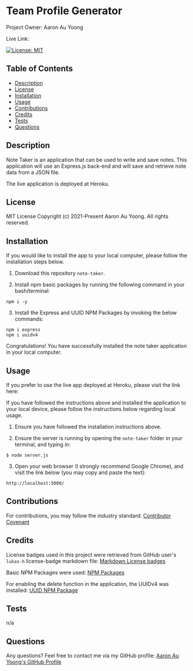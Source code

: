 # Team Profile Generator
Project Owner: Aaron Au Yoong

Live Link: <Insert Live Link Here>

[![License: MIT](https://img.shields.io/badge/License-MIT-yellow.svg)](https://choosealicense.com/licenses/mit/)

## Table of Contents
* [Description](#Description)
* [License](#License)
* [Installation](#Installation)
* [Usage](#Usage)
* [Contributions](#Contributions)
* [Credits](#Credits)
* [Tests](#Tests)
* [Questions](#Questions)

## Description
Note Taker is an application that can be used to write and save notes. This application will use an Express.js back-end and will save and retrieve note data from a JSON file.

The live application is deployed at Heroku.

## License
MIT License
Copyright (c) 2021-Present Aaron Au Yoong. All rights reserved.

## Installation
If you would like to install the app to your local computer, please follow the installation steps below. 

1. Download this repository `note-taker`.

2. Install npm basic packages by running the following command in your bash/terminal:

````
npm i -y
````

3. Install the Express and UUID NPM Packages by invoking the below commands:

````
npm i express
npm i uuidv4
````

Congratulations! You have successfully installed the note taker application in your local computer. 

## Usage
If you prefer to use the live app deployed at Heroku, please visit the link here: <Insert Link Once Deployed>

If you have followed the instructions above and installed the application to your local device, please follow the instructions below regarding local usage. 

1. Ensure you have followed the installation instructions above.

2. Ensure the server is running by opening the `note-taker` folder in your terminal, and typing in:

````
$ node server.js
````

3. Open your web browser (I strongly recommend Google Chrome), and visit the link below (you may copy and paste the text):

`http://localhost:5000/`

## Contributions
For contributions, you may follow the industry standard: [Contributor Covenant](https://www.contributor-covenant.org/)

## Credits
License badges used in this project were retrieved from GitHub user's `lukas-h` license-badge markdown file: [Markdown License badges](https://gist.github.com/lukas-h/2a5d00690736b4c3a7ba)

Basic NPM Packages were used: [NPM Packages](https://www.npmjs.com/)

For enabling the delete function in the application, the UUIDv4 was installed: [UUID NPM Package](https://www.npmjs.com/package/uuid)

## Tests
n/a


## Questions
Any questions? Feel free to contact me via my GitHub profile: [Aaron Au Yoong's GitHub Profile](https://github.com/aaronauyoong)
